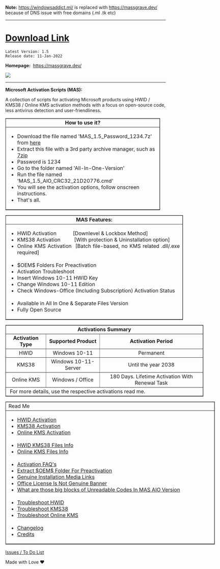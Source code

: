    **Note:** https://windowsaddict.ml/ is replaced with https://massgrave.dev/ because of DNS issue with free domains (.ml .tk etc)
   <hr />
   
  # **[Download Link](https://github.com/massgravel/Microsoft-Activation-Scripts/releases)** <br/>

    Latest Version: 1.5
    Release date: 11-Jan-2022

   **Homepage:**&nbsp; https://massgrave.dev/ <br/>

   <a href="https://discord.gg/gjJEfq7ux8">
  <img src="https://discordapp.com/api/guilds/746721520931569757/widget.png?style=banner3" />
</a>

<hr />

  **Microsoft Activation Scripts (MAS):**

   A collection of scripts for activating Microsoft products using HWID / KMS38 / Online KMS activation methods 
   with a focus on open-source code, less antivirus detection and user-friendliness.

 
 <table border="1" cellpadding="1" cellspacing="0" style="width:486px">
	<tbody>
		<tr>
			<td style="text-align:center; width:478px"><strong>How to use it?</strong></td>
		</tr>
		<tr>
			<td style="width:478px">
			<ul>
				<li>Download the file named &#39;MAS_1.5_Password_1234.7z&#39; from <a href="https://github.com/massgravel/Microsoft-Activation-Scripts/releases" target="_blank">here</a></li>
				<li>Extract this file with a 3rd party archive manager, such as <a href="https://www.7-zip.org/download.html" target="_blank">7zip</a></li>
				<li>Password is<strong> </strong>1234</li>
				<li>Go to the folder named &#39;All-In-One-Version&#39;</li>
				<li>Run the file named &#39;MAS_1.5_AIO_CRC32_21D20776.cmd&#39;</li>
				<li>You will see the activation options, follow onscreen instructions.</li>
				<li>That&#39;s all.</li>
			</ul>
			</td>
		</tr>
	</tbody>
</table>

<table border="1" cellpadding="1" cellspacing="0" style="width:558px">
	<tbody>
		<tr>
			<td style="text-align:center; width:550px"><strong>MAS Features:</strong></td>
		</tr>
		<tr>
			<td style="width:550px">
			<ul>
				<li style="text-align:justify">HWID Activation&nbsp; &nbsp; &nbsp; &nbsp; &nbsp; &nbsp; [Downlevel &amp; Lockbox Method]</li>
				<li style="text-align:justify">KMS38 Activation&nbsp; &nbsp; &nbsp; &nbsp; &nbsp; [With protection &amp; Uninstallation option]</li>
				<li style="text-align:justify">Online KMS Activation&nbsp; [Batch file-based, no KMS related .dll/.exe required]<br />
				&nbsp;</li>
				<li style="text-align:justify">$OEM$ Folders For Preactivation</li>
				<li style="text-align:justify">Activation Troubleshoot</li>
				<li style="text-align:justify">Insert Windows 10-11 HWID Key</li>
				<li style="text-align:justify">Change Windows 10-11 Edition</li>
				<li style="text-align:justify">Check Windows-Office (Including Subscription) Activation Status<br />
				&nbsp;</li>
				<li style="text-align:justify">Available in All In One &amp; Separate Files Version</li>
				<li style="text-align:justify">Fully Open Source</li>
			</ul>
			</td>
		</tr>
	</tbody>
</table>



<table border="1" cellpadding="1" cellspacing="0" style="width:622px">
	<tbody>
		<tr>
			<td colspan="3" style="text-align:center; width:614px"><strong>Activations Summary</strong></td>
		</tr>
		<tr>
			<td style="text-align:center; width:112px"><strong>Activation Type</strong></td>
			<td style="text-align:center; width:160px"><strong>Supported Product</strong></td>
			<td style="text-align:center; width:332px"><strong>Activation Period</strong></td>
		</tr>
		<tr>
			<td style="text-align:center; width:112px">HWID</td>
			<td style="text-align:center; width:160px">Windows 10-11</td>
			<td style="text-align:center; width:332px">Permanent</td>
		</tr>
		<tr>
			<td style="text-align:center; width:112px">KMS38</td>
			<td style="text-align:center; width:160px">Windows 10-11-Server</td>
			<td style="text-align:center; width:332px">Until the year 2038</td>
		</tr>
		<tr>
			<td style="text-align:center; width:112px">Online KMS</td>
			<td style="text-align:center; width:160px">Windows / Office</td>
			<td style="text-align:center; width:332px">180 Days. Lifetime Activation With Renewal Task</td>
		</tr>
		<tr>
			<td colspan="3" style="width:614px">&nbsp;For more details, use the respective activations read me.</td>
		</tr>
	</tbody>
</table>
 
<table border="1" cellpadding="1" cellspacing="0" style="width:658px">
	<tbody>
		<tr>
			<td style="width:650px">Read Me</td>
		</tr>
		<tr>
			<td style="width:650px">
			<ul>
				<li><a href="https://massgrave.dev/readme-hwid.html" rel="nofollow" target="_blank">HWID Activation</a></li>
				<li><a href="https://massgrave.dev/readme-kms38.html" rel="nofollow" target="_blank">KMS38 Activation</a></li>
				<li><a href="https://massgrave.dev/readme-online-kms.html" rel="nofollow" target="_blank">Online KMS Activation</a><br />
				&nbsp;</li>
				<li><a href="https://massgrave.dev/readme-hwid-kms38-files.html" rel="nofollow" target="_blank">HWID KMS38 Files Info</a></li>
				<li><a href="https://massgrave.dev/readme-online-kms-files.html" rel="nofollow" target="_blank">Online KMS Files Info</a><br />
				&nbsp;</li>
				<li><a href="https://massgrave.dev/readme-activation-faq.html" rel="nofollow" target="_blank">Activation FAQ&#39;s</a></li>
				<li><a href="https://massgrave.dev/readme-oem-folder.html" rel="nofollow" target="_blank">Extract $OEM$ Folder For Preactivation</a></li>
				<li><a href="https://massgrave.dev/readme-genuine-installation-media.html" rel="nofollow" target="_blank">Genuine Installation Media Links</a></li>
				<li><a href="https://massgrave.dev/office-license-is-not-genuine.html" rel="nofollow" target="_blank">Office License Is Not Genuine Banner</a></li>
				<li><a href="https://massgrave.dev/readme-unreadable-codes-in-mas-aio.html" rel="nofollow" target="_blank">What are those big blocks of Unreadable Codes In MAS AIO Version</a><br />
				&nbsp;</li>
				<li><a href="https://massgrave.dev/readme-troubleshoot-hwid.html" rel="nofollow" target="_blank">Troubleshoot HWID</a></li>
				<li><a href="https://massgrave.dev/readme-troubleshoot-kms38.html" rel="nofollow" target="_blank">Troubleshoot KMS38</a></li>
				<li><a href="https://massgrave.dev/readme-troubleshoot-onlinekms.html" rel="nofollow" target="_blank">Troubleshoot Online KMS</a><br />
				&nbsp;</li>
				<li><a href="https://massgrave.dev/readme-mas-changelog.html" target="_blank">Changelog</a></li>
				<li><a href="https://massgrave.dev/readme-mas-credits.html" target="_blank">Credits</a></li>
			</ul>
			</td>
		</tr>
	</tbody>
</table>

 [Issues / To Do List](https://massgrave.dev/mas-todo-list.html)
 
Made with Love ❤️
